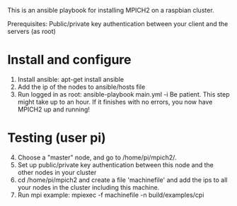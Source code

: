 This is an ansible playbook for installing MPICH2 on a raspbian cluster.

Prerequisites:
Public/private key authentication between your client and the servers (as root)

# Install and configure

1. Install ansible: apt-get install ansible
2. Add the ip of the nodes to ansible/hosts file
3. Run logged in as root: ansible-playbook main.yml -i <pathToHostsFile>
    Be patient. This step might take up to an hour. If it finishes with no errors, you now have MPICH2 up and running!

# Testing (user pi)
4. Choose a "master" node, and go to /home/pi/mpich2/.
5. Set up public/private key authentication between this node and the other nodes in your cluster
6. cd /home/pi/mpich2 and create a file 'machinefile' and add the ips to all your nodes in the cluster including this machine.
7. Run mpi example: mpiexec -f machinefile -n <numberOfNodes> build/examples/cpi

